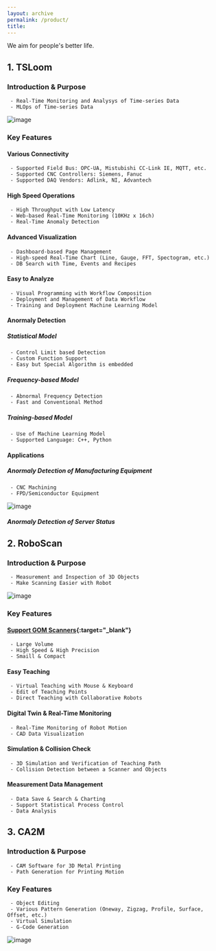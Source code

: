 ```yaml
---
layout: archive
permalink: /product/
title: 
---
```


We aim for people's better life.

## 1. TSLoom
### Introduction & Purpose
```
 - Real-Time Monitoring and Analysys of Time-series Data
 - MLOps of Time-series Data
```
![image](https://github.com/vcanus/vcanus.github.io/assets/33934527/f9cc1e1e-8370-4f04-b45f-f9d88aa89a58)


### Key Features
#### Various Connectivity 
```
 - Supported Field Bus: OPC-UA, Mistubishi CC-Link IE, MQTT, etc.
 - Supported CNC Controllers: Siemens, Fanuc
 - Supported DAQ Vendors: Adlink, NI, Advantech
```
#### High Speed Operations
```
 - High Throughput with Low Latency
 - Web-based Real-Time Monitoring (10KHz x 16ch)
 - Real-Time Anomaly Detection
```
#### Advanced Visualization
```
 - Dashboard-based Page Management
 - High-speed Real-Time Chart (Line, Gauge, FFT, Spectogram, etc.)
 - DB Search with Time, Events and Recipes
```
#### Easy to Analyze
```
 - Visual Programming with Workflow Composition
 - Deployment and Management of Data Workflow
 - Training and Deployment Machine Learning Model
```

#### Anormaly Detection
##### Statistical Model
```
 - Control Limit based Detection
 - Custom Function Support
 - Easy but Special Algorithm is embedded
```
##### Frequency-based Model
```
 - Abnormal Frequency Detection
 - Fast and Conventional Method
```
##### Training-based Model
```
 - Use of Machine Learning Model
 - Supported Language: C++, Python
```
#### Applications
##### Anormaly Detection of Manufacturing Equipment
```
 - CNC Machining
 - FPD/Semiconductor Equipment
```
![image](https://github.com/vcanus/vcanus.github.io/assets/33934527/81d76629-750b-490b-b46a-8332fc588a31)
##### Anormaly Detection of Server Status


## 2. RoboScan 
### Introduction & Purpose
```
 - Measurement and Inspection of 3D Objects
 - Make Scanning Easier with Robot
```
![image](https://github.com/vcanus/vcanus.github.io/assets/33934527/5beb18ad-f209-4e79-b035-6a4d60b236ed)
### Key Features
#### [Support GOM Scanners](https://www.gom.com/){:target="_blank"}
```
 - Large Volume
 - High Speed & High Precision
 - Smaill & Compact
```
#### Easy Teaching
```
 - Virtual Teaching with Mouse & Keyboard
 - Edit of Teaching Points
 - Direct Teaching with Collaborative Robots
```
#### Digital Twin & Real-Time Monitoring
```
 - Real-Time Monitoring of Robot Motion
 - CAD Data Visualization
```
#### Simulation & Collision Check
```
 - 3D Simulation and Verification of Teaching Path
 - Collision Detection between a Scanner and Objects
```

#### Measurement Data Management
```
 - Data Save & Search & Charting
 - Support Statistical Process Control
 - Data Analysis
```

## 3. CA2M
### Introduction & Purpose
```
 - CAM Software for 3D Metal Printing
 - Path Generation for Printing Motion
```

### Key Features
```
 - Object Editing
 - Various Pattern Generation (Oneway, Zigzag, Profile, Surface, Offset, etc.)
 - Virtual Simulation
 - G-Code Generation
```
![image](https://user-images.githubusercontent.com/44759045/94678230-2012ae80-0359-11eb-89e9-3b3b198e1107.png)




